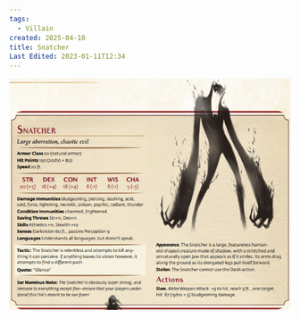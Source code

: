 ```yaml
---
tags:
  - Villain
created: 2025-04-10
title: Snatcher
Last Edited: 2023-01-11T12:34
---
```


![snatcher-statblock.png](/images/snatcher-statblock.png)